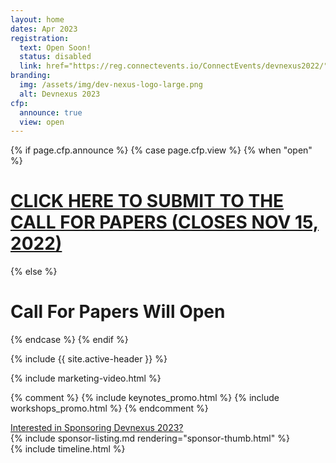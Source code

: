 ```yaml
---
layout: home
dates: Apr 2023
registration:
  text: Open Soon!
  status: disabled
  link: href="https://reg.connectevents.io/ConnectEvents/devnexus2022/" 
branding:
  img: /assets/img/dev-nexus-logo-large.png
  alt: Devnexus 2023
cfp:
  announce: true
  view: open 
---
```


{% if page.cfp.announce %}
{% case page.cfp.view %}
  {% when "open" %}
  <div class="featured-header">
    <h1 class="top-intro"><a href="/call-for-papers">CLICK HERE TO SUBMIT TO THE CALL FOR PAPERS (CLOSES NOV 15, 2022)</a></h1>
  </div>
  {% else %}
  <div class="featured-header">
    <h1 class="top-intro"><a href="/call-for-papers"></a>Call For Papers Will Open </h1>
  </div>
{% endcase %}  
{% endif %}

{% include {{ site.active-header }} %}

{% include marketing-video.html %}

{% comment %}
{% include keynotes_promo.html %} 
{% include workshops_promo.html %} 
{% endcomment %}

<div class="row">
<a name="sponsorlist"></a>
      <div class="featured-header">
        <a class="action-header" href="https://ajug.typeform.com/to/BTa7bZ">Interested in Sponsoring Devnexus 2023?</a>
      </div>
{% include sponsor-listing.md rendering="sponsor-thumb.html" %}
</div>
<div>
<a name="timeline"></a>
{% include timeline.html %}
</div>

